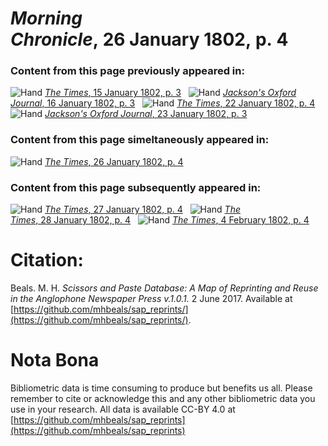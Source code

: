 # *Morning Chronicle*, 26 January 1802, p. 4  
  
### Content from this page previously appeared in:  
![Hand](http://scissorsandpaste.net/wp-content/uploads/2017/06/smallhandpointer.png) [*The Times*, 15 January 1802, p. 3](https://mhbeals.github.io/sap_html/The-Times/The-Times-15-January-1802-p-3)  
![Hand](http://scissorsandpaste.net/wp-content/uploads/2017/06/smallhandpointer.png) [*Jackson's Oxford Journal*, 16 January 1802, p. 3](https://mhbeals.github.io/sap_html/Jackson's-Oxford-Journal/Jackson's-Oxford-Journal-16-January-1802-p-3)  
![Hand](http://scissorsandpaste.net/wp-content/uploads/2017/06/smallhandpointer.png) [*The Times*, 22 January 1802, p. 4](https://mhbeals.github.io/sap_html/The-Times/The-Times-22-January-1802-p-4)  
![Hand](http://scissorsandpaste.net/wp-content/uploads/2017/06/smallhandpointer.png) [*Jackson's Oxford Journal*, 23 January 1802, p. 3](https://mhbeals.github.io/sap_html/Jackson's-Oxford-Journal/Jackson's-Oxford-Journal-23-January-1802-p-3)  
  
### Content from this page simeltaneously appeared in:  
![Hand](http://scissorsandpaste.net/wp-content/uploads/2017/06/smallhandpointer.png) [*The Times*, 26 January 1802, p. 4](https://mhbeals.github.io/sap_html/The-Times/The-Times-26-January-1802-p-4)  
  
### Content from this page subsequently appeared in:  
![Hand](http://scissorsandpaste.net/wp-content/uploads/2017/06/smallhandpointer.png) [*The Times*, 27 January 1802, p. 4](https://mhbeals.github.io/sap_html/The-Times/The-Times-27-January-1802-p-4)  
![Hand](http://scissorsandpaste.net/wp-content/uploads/2017/06/smallhandpointer.png) [*The Times*, 28 January 1802, p. 4](https://mhbeals.github.io/sap_html/The-Times/The-Times-28-January-1802-p-4)  
![Hand](http://scissorsandpaste.net/wp-content/uploads/2017/06/smallhandpointer.png) [*The Times*, 4 February 1802, p. 4](https://mhbeals.github.io/sap_html/The-Times/The-Times-4-February-1802-p-4)  


# Citation: 

Beals. M. H. *Scissors and Paste Database: A Map of Reprinting and Reuse in the Anglophone Newspaper Press v.1.0.1.* 2 June 2017. Available at [https://github.com/mhbeals/sap_reprints/](https://github.com/mhbeals/sap_reprints/). 

# Nota Bona

Bibliometric data is time consuming to produce but benefits us all. Please remember to cite or acknowledge this and any other bibliometric data you use in your research. All data is available CC-BY 4.0 at [https://github.com/mhbeals/sap_reprints](https://github.com/mhbeals/sap_reprints)